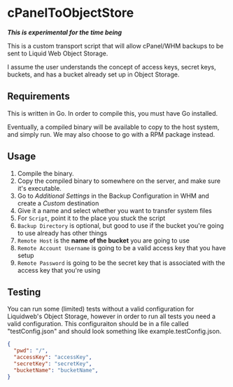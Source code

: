cPanelToObjectStore
===================

**_This is experimental for the time being_**

This is a custom transport script that will allow cPanel/WHM backups to be sent to Liquid Web Object Storage.

I assume the user understands the concept of access keys, secret keys, buckets, and has a bucket already set up in Object Storage.

## Requirements ##

This is written in Go. In order to compile this, you must have Go installed.

Eventually, a compiled binary will be available to copy to the host system, and simply run. We may also choose to go with a RPM package instead.

## Usage ##

1. Compile the binary.
1. Copy the compiled binary to somewhere on the server, and make sure it's executable.
1. Go to *Additional Settings* in the Backup Configuration in WHM and create a *Custom* destination
1. Give it a name and select whether you want to transfer system files
1. For `Script`, point it to the place you stuck the script
1. `Backup Directory` is optional, but good to use if the bucket you're going to use already has other things
1. `Remote Host` is the **name of the bucket** you are going to use
1. `Remote Account Username` is going to be a valid access key that you have setup
1. `Remote Password` is going to be the secret key that is associated with the access key that you're using

## Testing ##

You can run some (limited) tests without a valid configuration for Liquidweb's Object Storage, however in order to run all tests you need a valid configuration. This configuraiton should be in a file called "testConfig.json" and should look something like example.testConfig.json.

```json
{
  "pwd": "/",
  "accessKey": "accessKey",
  "secretKey": "secretKey",
  "bucketName": "bucketName",
}
```
